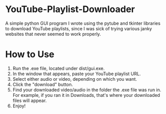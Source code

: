 # YouTube-Playlist-Downloader
A simple python GUI program I wrote using the pytube and tkinter libraries to download YouTube playlists, since I was sick of trying various janky websites that never seemed to work properly.

# How to Use
1) Run the .exe file, located under dist/gui.exe. 
2) In the window that appears, paste your YouTube playlist URL.
3) Select either audio or video, depending on which you want.
4) Click the "download" button. 
5) Find your downloaded video/audio in the folder the .exe file was run in. For example, if you ran it in Downloads, that's where your downloaded files will appear. 
6) Enjoy!
